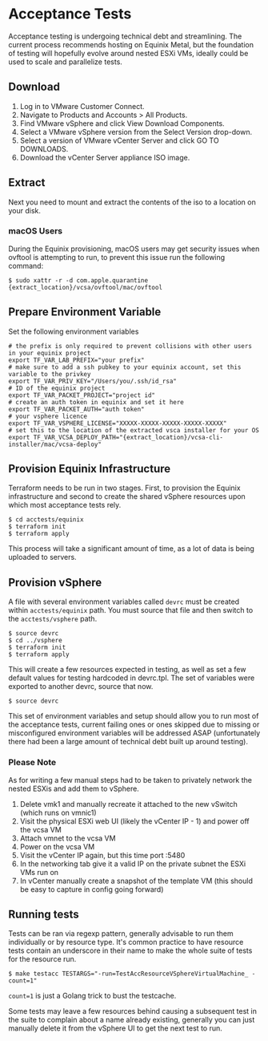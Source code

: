 # Acceptance Tests
Acceptance testing is undergoing technical debt and streamlining. The current process recommends hosting on Equinix Metal, but the foundation of testing will hopefully evolve around nested ESXi VMs, ideally could be used to scale and parallelize tests.

## Download
1. Log in to VMware Customer Connect.
2. Navigate to Products and Accounts > All Products.
3. Find VMware vSphere and click View Download Components.
4. Select a VMware vSphere version from the Select Version drop-down.
5. Select a version of VMware vCenter Server and click GO TO DOWNLOADS.
6. Download the vCenter Server appliance ISO image.

## Extract
Next you need to mount and extract the contents of the iso to a location on your disk.

### macOS Users
During the Equinix provisioning, macOS users may get security issues when ovftool is attempting to run, to prevent this issue run the following command:

```
$ sudo xattr -r -d com.apple.quarantine {extract_location}/vcsa/ovftool/mac/ovftool
```

## Prepare Environment Variable
Set the following environment variables
```
# the prefix is only required to prevent collisions with other users in your equinix project
export TF_VAR_LAB_PREFIX="your prefix"
# make sure to add a ssh pubkey to your equinix account, set this variable to the privkey
export TF_VAR_PRIV_KEY="/Users/you/.ssh/id_rsa"
# ID of the equinix project
export TF_VAR_PACKET_PROJECT="project id"
# create an auth token in equinix and set it here
export TF_VAR_PACKET_AUTH="auth token"
# your vsphere licence
export TF_VAR_VSPHERE_LICENSE="XXXXX-XXXXX-XXXXX-XXXXX-XXXXX"
# set this to the location of the extracted vsca installer for your OS
export TF_VAR_VCSA_DEPLOY_PATH="{extract_location}/vcsa-cli-installer/mac/vcsa-deploy"
```

## Provision Equinix Infrastructure
Terraform needs to be run in two stages. First, to provision the Equinix infrastructure and second to create the shared vSphere resources upon which most acceptance tests rely.

```
$ cd acctests/equinix
$ terraform init
$ terraform apply
```
This process will take a significant amount of time, as a lot of data is being uploaded to servers.

## Provision vSphere
A file with several environment variables called `devrc` must be created within `acctests/equinix` path. You must source that file and then switch to the `acctests/vsphere` path.

```
$ source devrc
$ cd ../vsphere
$ terraform init
$ terraform apply
```
This will create a few resources expected in testing, as well as set a few default values for testing hardcoded in devrc.tpl. The set of variables were exported to another devrc, source that now.
```
$ source devrc
```

This set of environment variables and setup should allow you to run most of the acceptance tests, current failing ones or ones skipped due to missing or misconfigured environment variables will be addressed ASAP (unfortunately there had been a large amount of technical debt built up around testing).

### Please Note
As for writing a few manual steps had to be taken to privately network the nested ESXis and add them to vSphere.

1. Delete vmk1 and manually recreate it attached to the new vSwitch (which runs on vmnic1)
2. Visit the physical ESXi web UI (likely the vCenter IP - 1) and power off the vcsa VM
3. Attach vmnet to the vcsa VM
4. Power on the vcsa VM
5. Visit the vCenter IP again, but this time port :5480
6. In the networking tab give it a valid IP on the private subnet the ESXi VMs run on
7. In vCenter manually create a snapshot of the template VM (this should be easy to capture in config going forward)

## Running tests
Tests can be ran via regexp pattern, generally advisable to run them individually or by resource type. It's common practice to have resource tests contain an underscore in their name to make the whole suite of tests for the resource run.

```
$ make testacc TESTARGS="-run=TestAccResourceVSphereVirtualMachine_ -count=1"
```

`count=1` is just a Golang trick to bust the testcache.

Some tests may leave a few resources behind causing a subsequent test in the suite to complain about a name already existing, generally you can just manually delete it from the vSphere UI to get the next test to run.